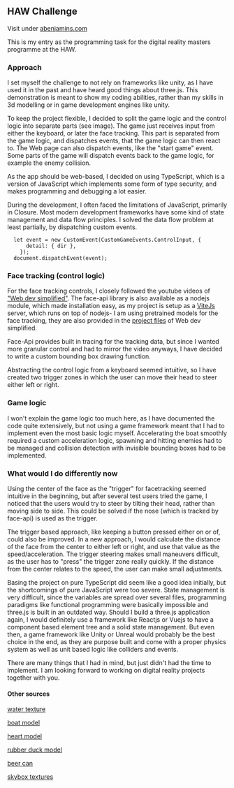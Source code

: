 ## HAW Challenge

Visit under [abenjamins.com](abenjamins.com)

This is my entry as the programming task for the digital reality masters programme at the HAW.


### Approach
I set myself the challenge to not rely on frameworks like unity, as I have used it in the past and have heard good things about three.js.
This demonstration is meant to show my coding abilities, rather than my skills in 3d modelling or in game development engines like unity.

To keep the project flexible, I decided to split the game logic and the control logic into separate parts (see image). 
The game just receives input from either the keyboard, or later the face tracking. This part is separated from the game logic, and dispatches events, that the game logic can then react to. 
The Web page can also dispatch events, like the "start game" event. Some parts of the game will dispatch events back to the game logic, for example the enemy collision.




As the app should be web-based, I decided on using TypeScript, which is a version of JavaScript which implements some form of type security, and makes programming and debugging a lot easier.

During the development, I often faced the limitations of JavaScript, primarily in Closure. 
Most modern development frameworks have some kind of state management and data flow principles.
I solved the data flow problem at least partially, by dispatching custom events.
```
  let event = new CustomEvent(CustomGameEvents.ControlInput, {
      detail: { dir },
    });
  document.dispatchEvent(event);
```

### Face tracking (control logic)
For the face tracking controls, I closely followed the youtube videos of ["Web dev simplified"](https://www.youtube.com/watch?v=CVClHLwv-4I).
The face-api library is also available as a nodejs module, which made installation easy, as my project is setup as a [ViteJs](https://vitejs.dev/) server, which runs on top of nodejs-
I am using pretrained models for the face tracking, they are also provided in the [project files](https://github.com/WebDevSimplified/Face-Detection-JavaScript) of Web dev simplified.

Face-Api provides built in tracing for the tracking data, but since I wanted more granular control and had to mirror the video anyways, I have decided to write a custom bounding box drawing function.

Abstracting the control logic from a keyboard seemed intuitive, so I have created two trigger zones in which the user can move their head to steer either left or right.

### Game logic 
I won't explain the game logic too much here, as I have documented the code quite extensively, but not using a game framework meant that I had to implement even the most basic logic myself. 
Accelerating the boat smoothly required a custom acceleration logic, spawning and hitting enemies had to be managed and collision detection with invisible bounding boxes had to be implemented. 


### What would I do differently now
Using the center of the face as the "trigger" for facetracking seemed intuitive in the beginning, but after several test users tried the game, 
I noticed that the users would try to steer by tilting their head, rather than moving side to side. This could be solved if the nose (which is tracked by face-api) is used as the trigger.

The trigger based approach, like keeping a button pressed either on or of, could also be improved. In a new approach, I would calculate the distance of the face from the center to either left or right, and use that value as the speed/acceleration. 
The trigger steering makes small maneuvers difficult, as the user has to "press" the trigger zone really quickly. 
If the distance from the center relates to the speed, the user can make small adjustments.

Basing the project on pure TypeScript did seem like a good idea initially, but the shortcomings of pure JavaScript were too severe. 
State management is very difficult, since the variables are spread over several files, programming paradigms like functional programming were basically impossible and 
three.js is built in an outdated way. 
Should I build a three.js application again, I would definitely use a framework like Reactjs or Vuejs to have a component based element tree and a solid state management.
But even then, a game framework like Unity or Unreal would probably be the best choice in the end, as they are purpose built and come with a proper physics system as well as 
unit based logic like colliders and events.  

There are many things that I had in mind, but just didn't had the time to implement. I am looking forward to working on 
digital reality projects together with you. 

#### Other sources

[water texture](https://3dtextures.me/2017/12/28/water-001/)

[boat model](https://sketchfab.com/3d-models/fishing-boat-e07c8b9cc38543879a4e2fe145e62df6)

[heart model](https://sketchfab.com/3d-models/heart-9e18b3a1d41e458ab38c44c336e2841d)

[rubber duck model](https://www.cgtrader.com/free-3d-models/sports/toy/rubber-duck-b31f3585-0347-4532-bd92-7ddea6107d0d)

[beer can](https://www.cgtrader.com/free-3d-models/food/beverage/generic-beverage-can)

[skybox textures](https://kindaw.itch.io/skybox-textures)



